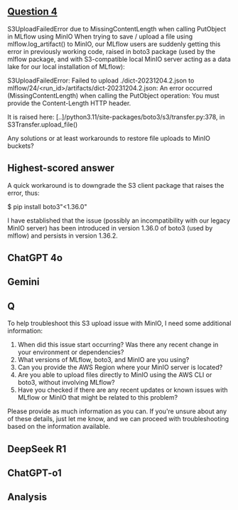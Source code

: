## [Question 4](https://stackoverflow.com/questions/79375793/s3uploadfailederror-due-to-missingcontentlength-when-calling-putobject-in-mlflow)

S3UploadFailedError due to MissingContentLength when calling PutObject in MLflow using MinIO
When trying to save / upload a file using mlflow.log_artifact() to MinIO, our MLflow users are suddenly getting this error in previously working code, raised in boto3 package (used by the mlflow package, and with S3-compatible local MinIO server acting as a data lake for our local installation of MLflow):

S3UploadFailedError: Failed to upload ./dict-20231204.2.json to mlflow/24/<run_id>/artifacts/dict-20231204.2.json: An error occurred (MissingContentLength) when calling the PutObject operation: You must provide the Content-Length HTTP header.

It is raised here: [..]/python3.11/site-packages/boto3/s3/transfer.py:378, in S3Transfer.upload_file()

Any solutions or at least workarounds to restore file uploads to MinIO buckets?


## Highest-scored answer 

A quick workaround is to downgrade the S3 client package that raises the error, thus:

$ pip install boto3"<1.36.0"

I have established that the issue (possibly an incompatibility with our legacy MinIO server) has been introduced in version 1.36.0 of boto3 (used by mlflow) and persists in version 1.36.2.


## ChatGPT 4o




## Gemini




## Q

To help troubleshoot this S3 upload issue with MinIO, I need some additional information:

1. When did this issue start occurring? Was there any recent change in your environment or dependencies?
2. What versions of MLflow, boto3, and MinIO are you using?
3. Can you provide the AWS Region where your MinIO server is located?
4. Are you able to upload files directly to MinIO using the AWS CLI or boto3, without involving MLflow?
5. Have you checked if there are any recent updates or known issues with MLflow or MinIO that might be related to this problem?

Please provide as much information as you can. If you're unsure about any of these details, just let me know, and we can proceed with troubleshooting based on the information available.

## DeepSeek R1



## ChatGPT-o1




## Analysis 


